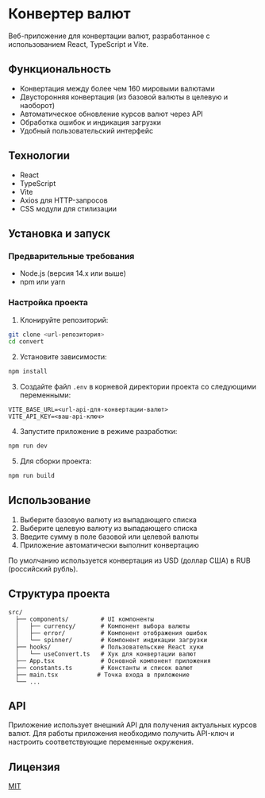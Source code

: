 # Конвертер валют

Веб-приложение для конвертации валют, разработанное с использованием React, TypeScript и Vite.

## Функциональность

- Конвертация между более чем 160 мировыми валютами
- Двусторонняя конвертация (из базовой валюты в целевую и наоборот)
- Автоматическое обновление курсов валют через API
- Обработка ошибок и индикация загрузки
- Удобный пользовательский интерфейс

## Технологии

- React
- TypeScript
- Vite
- Axios для HTTP-запросов
- CSS модули для стилизации

## Установка и запуск

### Предварительные требования

- Node.js (версия 14.x или выше)
- npm или yarn

### Настройка проекта

1. Клонируйте репозиторий:

```bash
git clone <url-репозитория>
cd convert
```

2. Установите зависимости:

```bash
npm install
```

3. Создайте файл `.env` в корневой директории проекта со следующими переменными:

```
VITE_BASE_URL=<url-api-для-конвертации-валют>
VITE_API_KEY=<ваш-api-ключ>
```

4. Запустите приложение в режиме разработки:

```bash
npm run dev
```

5. Для сборки проекта:

```bash
npm run build
```

## Использование

1. Выберите базовую валюту из выпадающего списка
2. Выберите целевую валюту из выпадающего списка
3. Введите сумму в поле базовой или целевой валюты
4. Приложение автоматически выполнит конвертацию

По умолчанию используется конвертация из USD (доллар США) в RUB (российский рубль).

## Структура проекта

```
src/
  ├── components/         # UI компоненты
  │   ├── currency/       # Компонент выбора валюты
  │   ├── error/          # Компонент отображения ошибок
  │   └── spinner/        # Компонент индикации загрузки
  ├── hooks/              # Пользовательские React хуки
  │   └── useConvert.ts   # Хук для конвертации валют
  ├── App.tsx             # Основной компонент приложения
  ├── constants.ts        # Константы и список валют
  ├── main.tsx           # Точка входа в приложение
  └── ...
```

## API

Приложение использует внешний API для получения актуальных курсов валют. Для работы приложения необходимо получить API-ключ и настроить соответствующие переменные окружения.

## Лицензия

[MIT](https://choosealicense.com/licenses/mit/)
